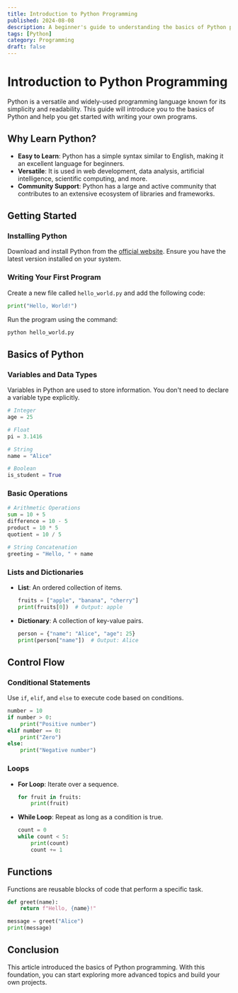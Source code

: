 ```yaml
---
title: Introduction to Python Programming
published: 2024-08-08
description: A beginner's guide to understanding the basics of Python programming language.
tags: [Python]
category: Programming
draft: false
---
```


# Introduction to Python Programming

Python is a versatile and widely-used programming language known for its simplicity and readability. This guide will introduce you to the basics of Python and help you get started with writing your own programs.

## Why Learn Python?

- **Easy to Learn**: Python has a simple syntax similar to English, making it an excellent language for beginners.
- **Versatile**: It is used in web development, data analysis, artificial intelligence, scientific computing, and more.
- **Community Support**: Python has a large and active community that contributes to an extensive ecosystem of libraries and frameworks.

## Getting Started

### Installing Python

Download and install Python from the [official website](https://www.python.org/downloads/). Ensure you have the latest version installed on your system.

### Writing Your First Program

Create a new file called `hello_world.py` and add the following code:

```python
print("Hello, World!")
```

Run the program using the command:

```sh
python hello_world.py
```

## Basics of Python

### Variables and Data Types

Variables in Python are used to store information. You don't need to declare a variable type explicitly.

```python
# Integer
age = 25

# Float
pi = 3.1416

# String
name = "Alice"

# Boolean
is_student = True
```

### Basic Operations

```python
# Arithmetic Operations
sum = 10 + 5
difference = 10 - 5
product = 10 * 5
quotient = 10 / 5

# String Concatenation
greeting = "Hello, " + name
```

### Lists and Dictionaries

- **List**: An ordered collection of items.

  ```python
  fruits = ["apple", "banana", "cherry"]
  print(fruits[0])  # Output: apple
  ```

- **Dictionary**: A collection of key-value pairs.

  ```python
  person = {"name": "Alice", "age": 25}
  print(person["name"])  # Output: Alice
  ```

## Control Flow

### Conditional Statements

Use `if`, `elif`, and `else` to execute code based on conditions.

```python
number = 10
if number > 0:
    print("Positive number")
elif number == 0:
    print("Zero")
else:
    print("Negative number")
```

### Loops

- **For Loop**: Iterate over a sequence.

  ```python
  for fruit in fruits:
      print(fruit)
  ```

- **While Loop**: Repeat as long as a condition is true.

  ```python
  count = 0
  while count < 5:
      print(count)
      count += 1
  ```

## Functions

Functions are reusable blocks of code that perform a specific task.

```python
def greet(name):
    return f"Hello, {name}!"

message = greet("Alice")
print(message)
```

## Conclusion

This article introduced the basics of Python programming. With this foundation, you can start exploring more advanced topics and build your own projects.

